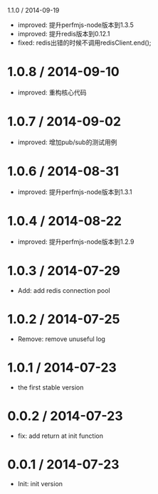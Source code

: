 1.1.0 / 2014-09-19
 * improved: 提升perfmjs-node版本到1.3.5
 * improved: 提升redis版本到0.12.1
 * fixed: redis出错的时候不调用redisClient.end();

1.0.8 / 2014-09-10
==================
 * improved: 重构核心代码

1.0.7 / 2014-09-02
==================
 * improved: 增加pub/sub的测试用例

1.0.6 / 2014-08-31
==================
 * improved: 提升perfmjs-node版本到1.3.1

1.0.4 / 2014-08-22
==================
 * improved: 提升perfmjs-node版本到1.2.9

1.0.3 / 2014-07-29
==================
 * Add: add redis connection pool

1.0.2 / 2014-07-25
==================
 * Remove: remove unuseful log

1.0.1 / 2014-07-23
==================
 * the first stable version


0.0.2 / 2014-07-23
==================
 * fix: add return at init function

0.0.1 / 2014-07-23
==================
 * Init: init version
